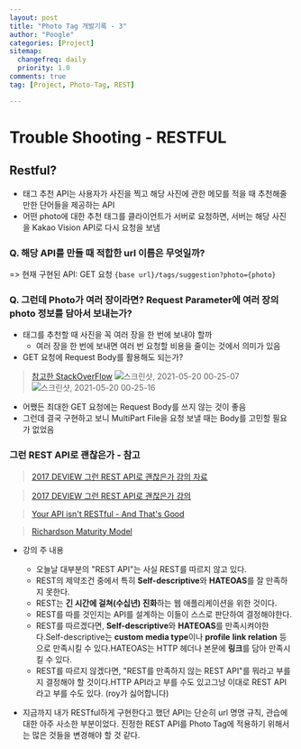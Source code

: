 ```yaml
---
layout: post
title: "Photo Tag 개발기록 - 3"
author: "Poogle"
categories: [Project]
sitemap:
  changefreq: daily
  priority: 1.0
comments: true
tag: [Project, Photo-Tag, REST]

---
```


# Trouble Shooting - RESTFUL

## Restful?

* 태그 추천 API는 사용자가 사진을 찍고 해당 사진에 관한 메모를 적을 때 추천해줄만한 단어들을 제공하는 API
* 어떤 photo에 대한 추천 태그를 클라이언트가 서버로 요청하면, 서버는 해당 사진을 Kakao Vision API로 다시 요청을 보냄

### Q. 해당 API를 만들 때 적합한 url 이름은 무엇일까?
=> 현재 구현된 API: GET 요청 `{base url}/tags/suggestion?photo={photo}`

### Q. 그런데 Photo가 여러 장이라면? Request Parameter에 여러 장의 photo 정보를 담아서 보내는가?
* 태그를 추천할 때 사진을 꼭 여러 장을 한 번에 보내야 할까
  * 여러 장을 한 번에 보내면 여러 번 요청할 비용을 줄이는 것에서 의미가 있음
* GET 요청에 Request Body를 활용해도 되는가?

> [참고한 StackOverFlow](https://stackoverflow.com/questions/978061/http-get-with-request-body)
![스크린샷, 2021-05-20 00-25-07](https://user-images.githubusercontent.com/58318786/118839981-f4513280-b901-11eb-8c75-67bd7b44ec1e.png)
![스크린샷, 2021-05-20 00-25-16](https://user-images.githubusercontent.com/58318786/118839987-f5825f80-b901-11eb-8c82-3f468bc6a528.png)

* 어쨌든 최대한 GET 요청에는 Request Body를 쓰지 않는 것이 좋음
* 그런데 결국 구현하고 보니 MultiPart File을 요청 보낼 때는 Body를 고민할 필요가 없었음

### 그런 REST API로 괜찮은가 - 참고
> [2017 DEVIEW 그런 REST API로 괜찮은가 강의 자료](https://slides.com/eungjun/rest)

> [2017 DEVIEW 그런 REST API로 괜찮은가 강의](https://tv.naver.com/v/2292653)

> [Your API isn't RESTful - And That's Good](https://medium.com/@trevorhreed/you-re-api-isn-t-restful-and-that-s-good-b2662079cf0e)

> [Richardson Maturity Model](https://devopedia.org/richardson-maturity-model#summary)

* 강의 주 내용
  - 오늘날 대부분의 "REST API"는 사실 REST를 따르지 않고 있다.
  - REST의 제약조건 중에서 특히 **Self-descriptive**와 **HATEOAS**를 잘 만족하지 못한다.
  - REST는 **긴 시간에 걸쳐(수십년) 진화**하는 웹 애플리케이션을 위한 것이다.
  - REST를 따를 것인지는 API를 설계하는 이들이 스스로 판단하여 결정해야한다.
  - REST를 따르겠다면, **Self-descriptive**와 **HATEOAS**를 만족시켜야한다.Self-descriptive는 **custom** **media type**이나 **profile** **link relation** 등으로 만족시킬 수 있다.HATEOAS는 HTTP 헤더나 본문에 **링크**를 담아 만족시킬 수 있다.
  - REST를 따르지 않겠다면, "REST를 만족하지 않는 REST API"를 뭐라고 부를지 결정해야 할 것이다.HTTP API라고 부를 수도 있고그냥 이대로 REST API라고 부를 수도 있다. (roy가 싫어합니다)

* 지금까지 내가 RESTful하게 구현한다고 했던 API는 단순히 url 명명 규칙, 관습에 대한 아주 사소한 부분이었다. 진정한 REST API를 Photo Tag에 적용하기 위해서는 많은 것들을 변경해야 할 것 같다.